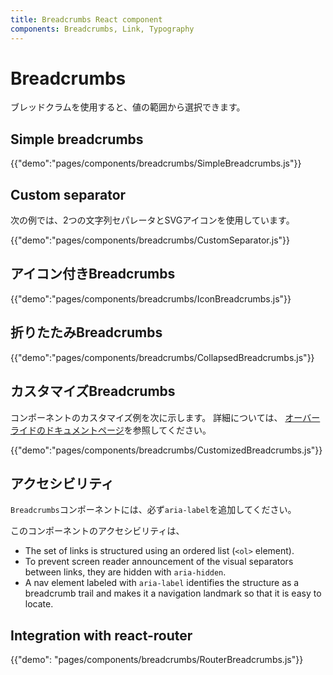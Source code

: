 ```yaml
---
title: Breadcrumbs React component
components: Breadcrumbs, Link, Typography
---
```


# Breadcrumbs

<p class="description">ブレッドクラムを使用すると、値の範囲から選択できます。</p>

## Simple breadcrumbs

{{"demo":"pages/components/breadcrumbs/SimpleBreadcrumbs.js"}}

## Custom separator

次の例では、2つの文字列セパレータとSVGアイコンを使用しています。

{{"demo":"pages/components/breadcrumbs/CustomSeparator.js"}}

## アイコン付きBreadcrumbs

{{"demo":"pages/components/breadcrumbs/IconBreadcrumbs.js"}}

## 折りたたみBreadcrumbs

{{"demo":"pages/components/breadcrumbs/CollapsedBreadcrumbs.js"}}

## カスタマイズBreadcrumbs

コンポーネントのカスタマイズ例を次に示します。 詳細については、 [オーバーライドのドキュメントページ](/customization/components/)を参照してください。

{{"demo":"pages/components/breadcrumbs/CustomizedBreadcrumbs.js"}}

## アクセシビリティ

`Breadcrumbs`コンポーネントには、必ず`aria-label`を追加してください。

このコンポーネントのアクセシビリティは、

- The set of links is structured using an ordered list (`<ol>` element).
- To prevent screen reader announcement of the visual separators between links, they are hidden with `aria-hidden`.
- A nav element labeled with `aria-label` identifies the structure as a breadcrumb trail and makes it a navigation landmark so that it is easy to locate.

## Integration with react-router

{{"demo": "pages/components/breadcrumbs/RouterBreadcrumbs.js"}}
